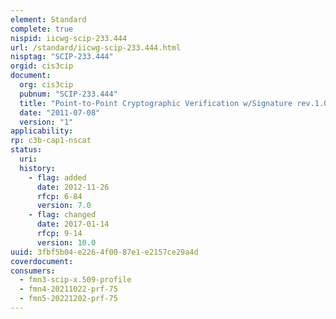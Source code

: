 ```yaml
---
element: Standard
complete: true
nispid: iicwg-scip-233.444
url: /standard/iicwg-scip-233.444.html
nisptag: "SCIP-233.444"
orgid: cis3cip
document:
  org: cis3cip
  pubnum: "SCIP-233.444"
  title: "Point-to-Point Cryptographic Verification w/Signature rev.1.0"
  date: "2011-07-08"
  version: "1"
applicability:
rp: c3b-cap1-nscat
status:
  uri: 
  history: 
    - flag: added
      date: 2012-11-26
      rfcp: 6-84
      version: 7.0
    - flag: changed
      date: 2017-01-14
      rfcp: 9-14
      version: 10.0
uuid: 3fbf5b04-e226-4f00-87e1-e2157ce29a4d
coverdocument:
consumers:
  - fmn3-scip-x.509-profile
  - fmn4-20211022-prf-75
  - fmn5-20221202-prf-75
---
```

